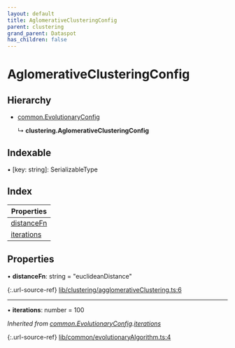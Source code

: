 ```yaml
---
layout: default
title: AglomerativeClusteringConfig
parent: clustering
grand_parent: Dataspot
has_children: false
---
```


# AglomerativeClusteringConfig

## Hierarchy

* [common.EvolutionaryConfig](../common_evolutionaryconfig)

  ↳ **clustering.AglomerativeClusteringConfig**

## Indexable

▪ [key: string]: SerializableType

## Index

| Properties |
|-----------|
| [distanceFn](#distancefn) |
| [iterations](#iterations) |

## Properties

•  **distanceFn**: string = "euclideanDistance"

{:.url-source-ref}
[lib/clustering/agglomerativeClustering.ts:6](https://github.com/ascentcore/dataspot/blob/ef89391/lib/clustering/agglomerativeClustering.ts#L6)

___

•  **iterations**: number = 100

*Inherited from [common.EvolutionaryConfig](../common_evolutionaryconfig).[iterations](../common_evolutionaryconfig#iterations)*

{:.url-source-ref}
[lib/common/evolutionaryAlgorithm.ts:4](https://github.com/ascentcore/dataspot/blob/ef89391/lib/common/evolutionaryAlgorithm.ts#L4)
